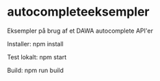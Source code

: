# autocompleteeksempler

Eksempler på brug af et DAWA autocomplete API'er

Installer: npm install

Test lokalt: npm start

Build: npm run build 
